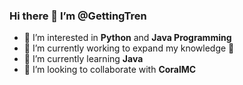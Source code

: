 ### Hi there 👋 I’m @GettingTren
- 👀 I’m interested in **Python** and **Java Programming**
- 🔭 I’m currently working to expand my knowledge 📖 
- 🌱 I’m currently learning **Java**
- 👯 I’m looking to collaborate with **CoralMC**
